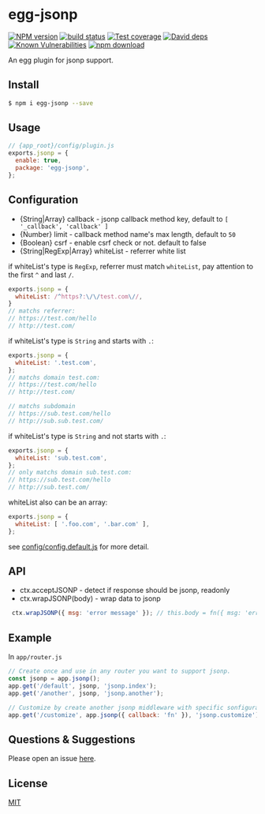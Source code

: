 # egg-jsonp

[![NPM version][npm-image]][npm-url]
[![build status][travis-image]][travis-url]
[![Test coverage][codecov-image]][codecov-url]
[![David deps][david-image]][david-url]
[![Known Vulnerabilities][snyk-image]][snyk-url]
[![npm download][download-image]][download-url]

[npm-image]: https://img.shields.io/npm/v/egg-jsonp.svg?style=flat-square
[npm-url]: https://npmjs.org/package/egg-jsonp
[travis-image]: https://img.shields.io/travis/eggjs/egg-jsonp.svg?style=flat-square
[travis-url]: https://travis-ci.org/eggjs/egg-jsonp
[codecov-image]: https://img.shields.io/codecov/c/github/eggjs/egg-jsonp.svg?style=flat-square
[codecov-url]: https://codecov.io/github/eggjs/egg-jsonp?branch=master
[david-image]: https://img.shields.io/david/eggjs/egg-jsonp.svg?style=flat-square
[david-url]: https://david-dm.org/eggjs/egg-jsonp
[snyk-image]: https://snyk.io/test/npm/egg-jsonp/badge.svg?style=flat-square
[snyk-url]: https://snyk.io/test/npm/egg-jsonp
[download-image]: https://img.shields.io/npm/dm/egg-jsonp.svg?style=flat-square
[download-url]: https://npmjs.org/package/egg-jsonp

An egg plugin for jsonp support.

## Install

```bash
$ npm i egg-jsonp --save
```

## Usage

```js
// {app_root}/config/plugin.js
exports.jsonp = {
  enable: true,
  package: 'egg-jsonp',
};
```

## Configuration

* {String|Array} callback - jsonp callback method key, default to `[ '_callback', 'callback' ]`
* {Number} limit - callback method name's max length, default to `50`
* {Boolean} csrf - enable csrf check or not. default to false
* {String|RegExp|Array} whiteList - referrer white list

if whiteList's type is `RegExp`, referrer must match `whiteList`, pay attention to the first `^` and last `/`.

```js
exports.jsonp = {
  whiteList: /^https?:\/\/test.com\//,
}
// matchs referrer:
// https://test.com/hello
// http://test.com/
```

if whiteList's type is `String` and starts with `.`:

```js
exports.jsonp = {
  whiteList: '.test.com',
};
// matchs domain test.com:
// https://test.com/hello
// http://test.com/

// matchs subdomain
// https://sub.test.com/hello
// http://sub.sub.test.com/
```

if whiteList's type is `String` and not starts with `.`:

```js
exports.jsonp = {
  whiteList: 'sub.test.com',
};
// only matchs domain sub.test.com:
// https://sub.test.com/hello
// http://sub.test.com/
```

whiteList also can be an array:

```js
exports.jsonp = {
  whiteList: [ '.foo.com', '.bar.com' ],
};
```

see [config/config.default.js](https://github.com/eggjs/egg-jsonp/blob/master/config/config.default.js) for more detail.

## API

* ctx.acceptJSONP - detect if response should be jsonp, readonly
* ctx.wrapJSONP(body) - wrap data to jsonp

```js
 ctx.wrapJSONP({ msg: 'error message' }); // this.body = fn({ msg: 'error message' })
```

## Example

In `app/router.js`

```js
// Create once and use in any router you want to support jsonp.
const jsonp = app.jsonp();
app.get('/default', jsonp, 'jsonp.index');
app.get('/another', jsonp, 'jsonp.another');

// Customize by create another jsonp middleware with specific sonfigurations.
app.get('/customize', app.jsonp({ callback: 'fn' }), 'jsonp.customize');
```

## Questions & Suggestions

Please open an issue [here](https://github.com/eggjs/egg/issues).

## License

[MIT](https://github.com/eggjs/egg-jsonp/blob/master/LICENSE)

